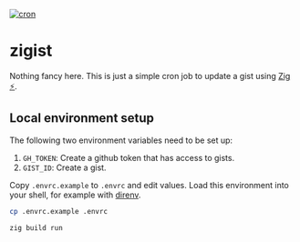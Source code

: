[![cron](https://github.com/lmllrjr/zigist/actions/workflows/cron.yaml/badge.svg)](https://github.com/lmllrjr/zigist/actions/workflows/cron.yaml)

# zigist
Nothing fancy here. This is just a simple cron job to update a gist using [Zig ⚡️](https://github.com/ziglang/zig).

## Local environment setup
The following two environment variables need to be set up:
1. `GH_TOKEN`: Create a github token that has access to gists.
2. `GIST_ID`: Create a gist.

Copy `.envrc.example` to `.envrc` and edit values. Load this environment into your shell, for example with [direnv](https://direnv.net/).
```sh
cp .envrc.example .envrc
```

```sh
zig build run
```
